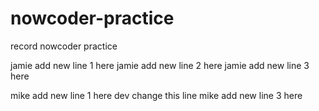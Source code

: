 # nowcoder-practice
record nowcoder practice

jamie add new line 1 here
jamie add new line 2 here
jamie add new line 3 here

mike add new line 1 here
dev change this line
mike add new line 3 here